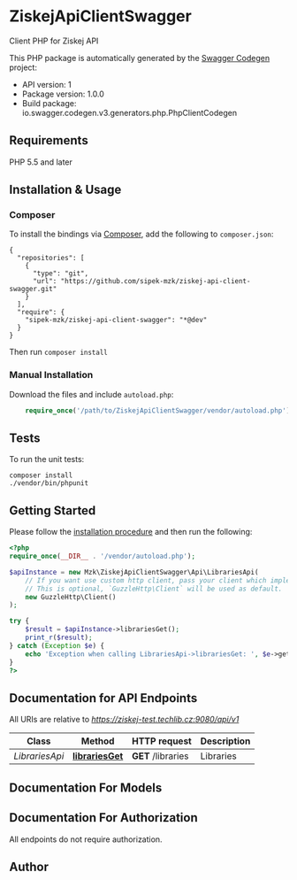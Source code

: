 # ZiskejApiClientSwagger
Client PHP for Ziskej API

This PHP package is automatically generated by the [Swagger Codegen](https://github.com/swagger-api/swagger-codegen) project:

- API version: 1
- Package version: 1.0.0
- Build package: io.swagger.codegen.v3.generators.php.PhpClientCodegen

## Requirements

PHP 5.5 and later

## Installation & Usage
### Composer

To install the bindings via [Composer](http://getcomposer.org/), add the following to `composer.json`:

```
{
  "repositories": [
    {
      "type": "git",
      "url": "https://github.com/sipek-mzk/ziskej-api-client-swagger.git"
    }
  ],
  "require": {
    "sipek-mzk/ziskej-api-client-swagger": "*@dev"
  }
}
```

Then run `composer install`

### Manual Installation

Download the files and include `autoload.php`:

```php
    require_once('/path/to/ZiskejApiClientSwagger/vendor/autoload.php');
```

## Tests

To run the unit tests:

```
composer install
./vendor/bin/phpunit
```

## Getting Started

Please follow the [installation procedure](#installation--usage) and then run the following:

```php
<?php
require_once(__DIR__ . '/vendor/autoload.php');

$apiInstance = new Mzk\ZiskejApiClientSwagger\Api\LibrariesApi(
    // If you want use custom http client, pass your client which implements `GuzzleHttp\ClientInterface`.
    // This is optional, `GuzzleHttp\Client` will be used as default.
    new GuzzleHttp\Client()
);

try {
    $result = $apiInstance->librariesGet();
    print_r($result);
} catch (Exception $e) {
    echo 'Exception when calling LibrariesApi->librariesGet: ', $e->getMessage(), PHP_EOL;
}
?>
```

## Documentation for API Endpoints

All URIs are relative to *https://ziskej-test.techlib.cz:9080/api/v1*

Class | Method | HTTP request | Description
------------ | ------------- | ------------- | -------------
*LibrariesApi* | [**librariesGet**](docs/Api/LibrariesApi.md#librariesget) | **GET** /libraries | Libraries

## Documentation For Models


## Documentation For Authorization

 All endpoints do not require authorization.


## Author



